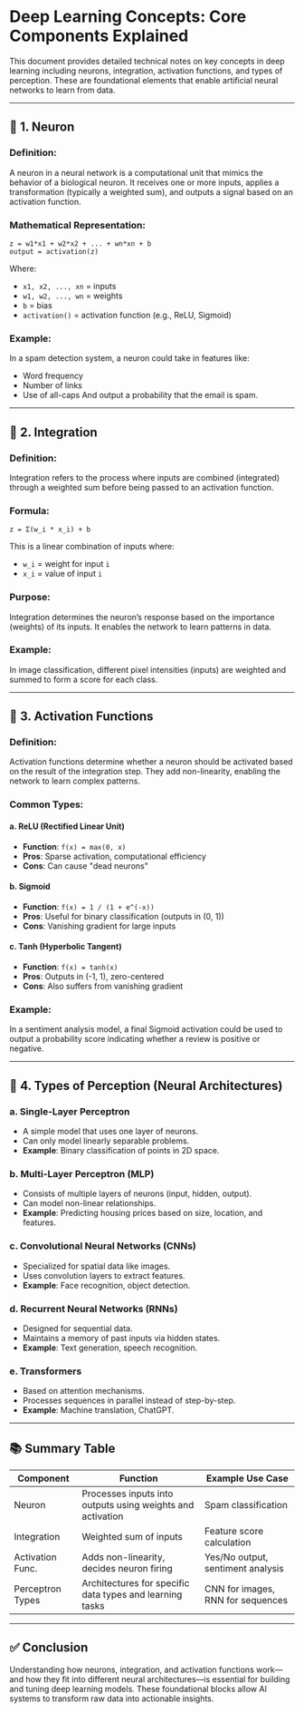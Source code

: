 # Deep Learning Concepts: Core Components Explained

This document provides detailed technical notes on key concepts in deep learning including neurons, integration, activation functions, and types of perception. These are foundational elements that enable artificial neural networks to learn from data.

---

## 📌 1. Neuron

### Definition:

A neuron in a neural network is a computational unit that mimics the behavior of a biological neuron. It receives one or more inputs, applies a transformation (typically a weighted sum), and outputs a signal based on an activation function.

### Mathematical Representation:

```
z = w1*x1 + w2*x2 + ... + wn*xn + b
output = activation(z)
```

Where:

* `x1, x2, ..., xn` = inputs
* `w1, w2, ..., wn` = weights
* `b` = bias
* `activation()` = activation function (e.g., ReLU, Sigmoid)

### Example:

In a spam detection system, a neuron could take in features like:

* Word frequency
* Number of links
* Use of all-caps
  And output a probability that the email is spam.

---

## 📌 2. Integration

### Definition:

Integration refers to the process where inputs are combined (integrated) through a weighted sum before being passed to an activation function.

### Formula:

```
z = Σ(w_i * x_i) + b
```

This is a linear combination of inputs where:

* `w_i` = weight for input `i`
* `x_i` = value of input `i`

### Purpose:

Integration determines the neuron’s response based on the importance (weights) of its inputs. It enables the network to learn patterns in data.

### Example:

In image classification, different pixel intensities (inputs) are weighted and summed to form a score for each class.

---

## 📌 3. Activation Functions

### Definition:

Activation functions determine whether a neuron should be activated based on the result of the integration step. They add non-linearity, enabling the network to learn complex patterns.

### Common Types:

#### a. ReLU (Rectified Linear Unit)

* **Function**: `f(x) = max(0, x)`
* **Pros**: Sparse activation, computational efficiency
* **Cons**: Can cause "dead neurons"

#### b. Sigmoid

* **Function**: `f(x) = 1 / (1 + e^(-x))`
* **Pros**: Useful for binary classification (outputs in (0, 1))
* **Cons**: Vanishing gradient for large inputs

#### c. Tanh (Hyperbolic Tangent)

* **Function**: `f(x) = tanh(x)`
* **Pros**: Outputs in (-1, 1), zero-centered
* **Cons**: Also suffers from vanishing gradient

### Example:

In a sentiment analysis model, a final Sigmoid activation could be used to output a probability score indicating whether a review is positive or negative.

---

## 📌 4. Types of Perception (Neural Architectures)

### a. Single-Layer Perceptron

* A simple model that uses one layer of neurons.
* Can only model linearly separable problems.
* **Example**: Binary classification of points in 2D space.

### b. Multi-Layer Perceptron (MLP)

* Consists of multiple layers of neurons (input, hidden, output).
* Can model non-linear relationships.
* **Example**: Predicting housing prices based on size, location, and features.

### c. Convolutional Neural Networks (CNNs)

* Specialized for spatial data like images.
* Uses convolution layers to extract features.
* **Example**: Face recognition, object detection.

### d. Recurrent Neural Networks (RNNs)

* Designed for sequential data.
* Maintains a memory of past inputs via hidden states.
* **Example**: Text generation, speech recognition.

### e. Transformers

* Based on attention mechanisms.
* Processes sequences in parallel instead of step-by-step.
* **Example**: Machine translation, ChatGPT.

---

## 📚 Summary Table

| Component        | Function                                                   | Example Use Case                  |
| ---------------- | ---------------------------------------------------------- | --------------------------------- |
| Neuron           | Processes inputs into outputs using weights and activation | Spam classification               |
| Integration      | Weighted sum of inputs                                     | Feature score calculation         |
| Activation Func. | Adds non-linearity, decides neuron firing                  | Yes/No output, sentiment analysis |
| Perceptron Types | Architectures for specific data types and learning tasks   | CNN for images, RNN for sequences |

---

## ✅ Conclusion

Understanding how neurons, integration, and activation functions work—and how they fit into different neural architectures—is essential for building and tuning deep learning models. These foundational blocks allow AI systems to transform raw data into actionable insights.
